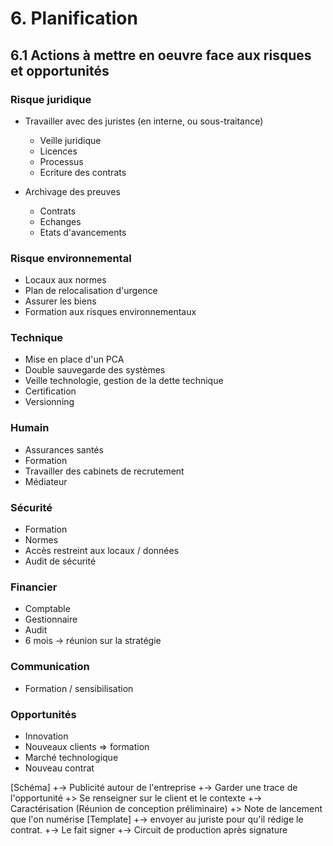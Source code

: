 # 6. Planification

## 6.1 Actions à mettre en oeuvre face aux risques et opportunités

### Risque juridique

- Travailler avec des juristes (en interne, ou sous-traitance)
  - Veille juridique
  - Licences
  - Processus
  - Ecriture des contrats

- Archivage des preuves
  - Contrats
  - Echanges
  - Etats d'avancements

### Risque environnemental

- Locaux aux normes
- Plan de relocalisation d'urgence
- Assurer les biens
- Formation aux risques environnementaux

### Technique

- Mise en place d'un PCA
- Double sauvegarde des systèmes
- Veille technologie, gestion de la dette technique
- Certification
- Versionning

### Humain

- Assurances santés
- Formation
- Travailler des cabinets de recrutement
- Médiateur

### Sécurité

- Formation
- Normes
- Accès restreint aux locaux / données
- Audit de sécurité

### Financier

- Comptable
- Gestionnaire
- Audit
- 6 mois -> réunion sur la stratégie

### Communication

- Formation / sensibilisation

### Opportunités

- Innovation
- Nouveaux clients => formation
- Marché technologique
- Nouveau contrat

[Schéma]
+-> Publicité autour de l'entreprise
+-> Garder une trace de l'opportunité
  +> Se renseigner sur le client et le contexte
+-> Caractérisation (Réunion de conception préliminaire)
  +> Note de lancement que l'on numérise [Template]
  +-> envoyer au juriste pour qu'il rédige le contrat.
+-> Le fait signer
+-> Circuit de production après signature
